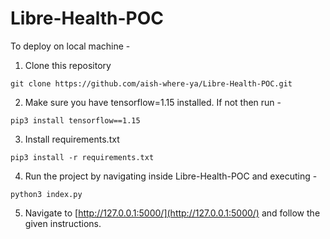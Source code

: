 # Libre-Health-POC

To deploy on local machine -

1. Clone this repository
```
git clone https://github.com/aish-where-ya/Libre-Health-POC.git
```

2. Make sure you have tensorflow=1.15 installed. If not then run -
```
pip3 install tensorflow==1.15
```

3. Install requirements.txt
```
pip3 install -r requirements.txt
```

4. Run the project by navigating inside Libre-Health-POC and executing -
```
python3 index.py
```

5. Navigate to [http://127.0.0.1:5000/](http://127.0.0.1:5000/) and follow the given instructions.
